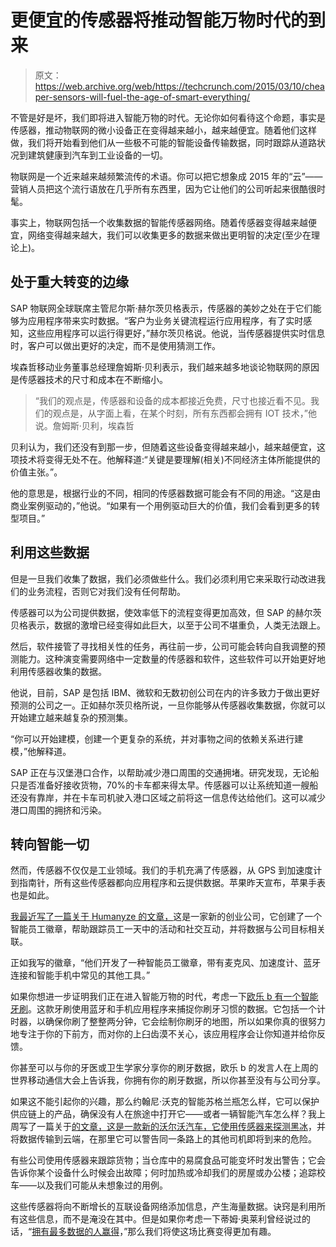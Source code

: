 # 更便宜的传感器将推动智能万物时代的到来 

> 原文：<https://web.archive.org/web/https://techcrunch.com/2015/03/10/cheaper-sensors-will-fuel-the-age-of-smart-everything/>

不管是好是坏，我们即将进入智能万物的时代。无论你如何看待这个命题，事实是传感器，推动物联网的微小设备正在变得越来越小，越来越便宜。随着他们这样做，我们将开始看到他们从一些极不可能的智能设备传输数据，同时跟踪从道路状况到建筑健康到汽车到工业设备的一切。

物联网是一个近来越来越频繁流传的术语。你可以把它想象成 2015 年的“云”——营销人员把这个流行语放在几乎所有东西里，因为它让他们的公司听起来很酷很时髦。

事实上，物联网包括一个收集数据的智能传感器网络。随着传感器变得越来越便宜，网络变得越来越大，我们可以收集更多的数据来做出更明智的决定(至少在理论上)。

## 处于重大转变的边缘

SAP 物联网全球联席主管尼尔斯·赫尔茨贝格表示，传感器的美妙之处在于它们能够为应用程序带来实时数据。“客户为业务关键流程运行应用程序，有了实时感知，这些应用程序可以运行得更好，”赫尔茨贝格说。他说，当传感器提供实时信息时，客户可以做出更好的决定，而不是使用猜测工作。

埃森哲移动业务董事总经理詹姆斯·贝利表示，我们越来越多地谈论物联网的原因是传感器技术的尺寸和成本在不断缩小。

> “我们的观点是，传感器和设备的成本都接近免费，尺寸也接近看不见。我们的观点是，从字面上看，在某个时刻，所有东西都会拥有 IOT 技术，”他说。詹姆斯·贝利，埃森哲

贝利认为，我们还没有到那一步，但随着这些设备变得越来越小，越来越便宜，这项技术将变得无处不在。他解释道:“关键是要理解(相关)不同经济主体所能提供的价值主张。”。

他的意思是，根据行业的不同，相同的传感器数据可能会有不同的用途。“这是由商业案例驱动的，”他说。“如果有一个用例驱动巨大的价值，我们会看到更多的转型项目。”

## 利用这些数据

但是一旦我们收集了数据，我们必须做些什么。我们必须利用它来采取行动改进我们的业务流程，否则它对我们没有任何帮助。

传感器可以为公司提供数据，使效率低下的流程变得更加高效，但 SAP 的赫尔茨贝格表示，数据的激增已经变得如此巨大，以至于公司不堪重负，人类无法跟上。

然后，软件接管了寻找相关性的任务，再往前一步，公司可能会转向自我调整的预测能力。这种演变需要网络中一定数量的传感器和软件，这些软件可以开始更好地利用传感器收集的数据。

他说，目前，SAP 是包括 IBM、微软和无数初创公司在内的许多致力于做出更好预测的公司之一。正如赫尔茨贝格所说，一旦你能够从传感器收集数据，你就可以开始建立越来越复杂的预测集。

“你可以开始建模，创建一个更复杂的系统，并对事物之间的依赖关系进行建模，”他解释道。

SAP 正在与汉堡港口合作，以帮助减少港口周围的交通拥堵。研究发现，无论船只是否准备好接收货物，70%的卡车都来得太早。传感器可以让系统知道一艘船还没有靠岸，并在卡车司机驶入港口区域之前将这一信息传达给他们。这可以减少港口周围的拥挤和污染。

## 转向智能一切

然而，传感器不仅仅是工业领域。我们的手机充满了传感器，从 GPS 到加速度计到指南针，所有这些传感器都向应用程序和云提供数据。苹果昨天宣布，苹果手表也是如此。

[我最近写了一篇关于 Humanyze 的文章，](https://web.archive.org/web/20221215175915/https://techcrunch.com/2015/02/24/new-firm-combines-wearables-and-data-to-improve-decision-making/)这是一家新的创业公司，它创建了一个智能员工徽章，帮助跟踪员工一天中的活动和社交互动，并将数据与公司目标相关联。

正如我写的徽章，“他们开发了一种智能员工徽章，带有麦克风、加速度计、蓝牙连接和智能手机中常见的其他工具。”

如果你想进一步证明我们正在进入智能万物的时代，考虑一下[欧乐 b 有一个智能牙刷](https://web.archive.org/web/20221215175915/https://techcrunch.com/2015/02/17/oral-b-pro-7000-smartseries-with-bluetooth-review/#L2bem5:dB5)。这款牙刷使用蓝牙和手机应用程序来捕捉你刷牙习惯的数据。它包括一个计时器，以确保你刷了整整两分钟，它会绘制你刷牙的地图，所以如果你真的很努力地专注于你的下前方，而对你的上臼齿漠不关心，该应用程序会让你知道并给你反馈。

你甚至可以与你的牙医或卫生学家分享你的刷牙数据，欧乐 b 的发言人在上周的世界移动通信大会上告诉我，你拥有你的刷牙数据，所以你甚至没有与公司分享。

如果这不能引起你的兴趣，那么约翰尼·沃克的智能苏格兰瓶怎么样，它可以保护供应链上的产品，确保没有人在旅途中打开它——或者一辆智能汽车怎么样？我上周写了一篇关于[的文章，这是一款新的沃尔沃汽车，它使用传感器来探测黑冰](https://web.archive.org/web/20221215175915/https://techcrunch.com/2015/03/04/volvo-brings-cloud-to-the-car-to-transmit-safety-data-automatically/)，并将数据传输到云端，在那里它可以警告同一条路上的其他司机即将到来的危险。

有些公司使用传感器来跟踪货物；当仓库中的易腐食品可能变坏时发出警告；它会告诉你某个设备什么时候会出故障；何时加热或冷却我们的房屋或办公楼；追踪校车——以及我们可能从未想象过的用例。

这些传感器将向不断增长的互联设备网络添加信息，产生海量数据。诀窍是利用所有这些信息，而不是淹没在其中。但是如果你考虑一下蒂姆·奥莱利曾经说过的话，“[拥有最多数据的人赢得](https://web.archive.org/web/20221215175915/http://www.forbes.com/sites/jonbruner/2012/04/04/tim-oreilly-on-the-future-of-location-the-guy-with-the-most-data-wins/)，”那么我们将使这场比赛变得更加有趣。